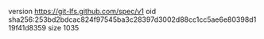 version https://git-lfs.github.com/spec/v1
oid sha256:253bd2bdcac824f97545ba3c28397d3002d88cc1cc5ae6e80398d119f41d8359
size 1035
